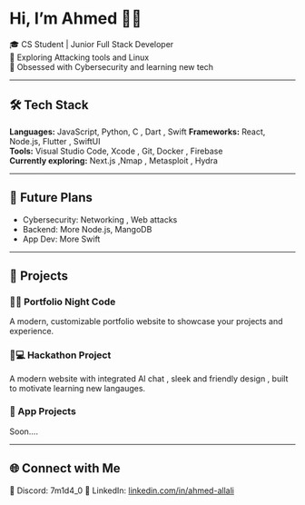 # Hi, I’m Ahmed 👋🏻

🎓 CS Student | Junior Full Stack Developer  
🔬 Exploring Attacking tools and Linux    
🧠 Obsessed with Cybersecurity and learning new tech

---

## 🛠️ Tech Stack

**Languages:** JavaScript, Python, C , Dart , Swift 
**Frameworks:** React, Node.js, Flutter , SwiftUI  
**Tools:** Visual Studio Code, Xcode , Git, Docker , Firebase  
**Currently exploring:** Next.js ,Nmap , Metasploit , Hydra  

---

## 🔮 Future Plans

- Cybersecurity: Networking , Web attacks
- Backend: More Node.js, MangoDB
- App Dev: More Swift

---

## 🚀 Projects

### 🌌🎆  Portfolio Night Code
A modern, customizable portfolio website to showcase your projects and experience.  

### 🥈💻  Hackathon Project
A modern website with integrated AI chat , sleek and friendly design , built to motivate learning new langauges.   

### 📱 App Projects

Soon....   

---

## 🌐 Connect with Me   

💬 Discord: 7m1d4_0 
💼 LinkedIn: [linkedin.com/in/ahmed-allali](https://www.linkedin.com/in/ahmed-allali-98242a251/)
